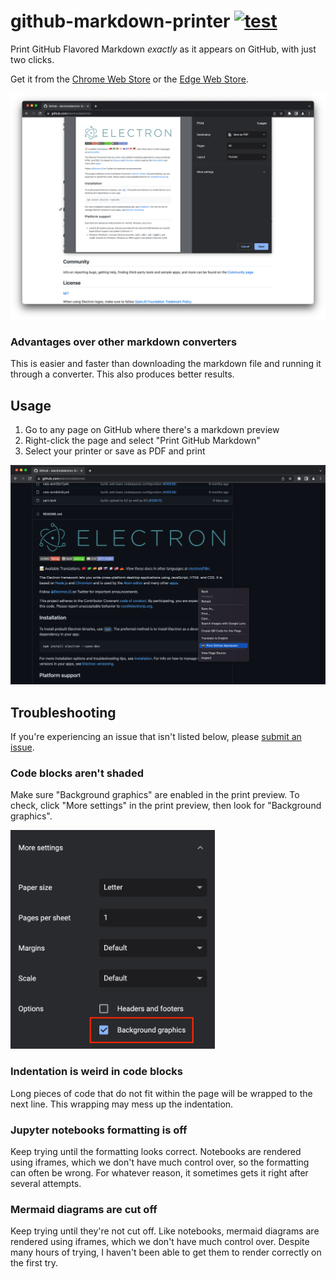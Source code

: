 # github-markdown-printer [![test](https://github.com/jerry1100/github-markdown-printer/actions/workflows/test-markdown.yml/badge.svg)](https://github.com/jerry1100/github-markdown-printer/actions/workflows/test-markdown.yml)

Print GitHub Flavored Markdown _exactly_ as it appears on GitHub, with just two clicks.

Get it from the [Chrome Web Store](https://chrome.google.com/webstore/detail/github-markdown-printer/fehpdlpmcegfpbkgcnaleindodeegapk) or the [Edge Web Store](https://microsoftedge.microsoft.com/addons/detail/github-markdown-printer/njdhaokfdmnighagdlhbfpkmcgojljcl).

![GitHub Markdown Printer demo image](./img/preview.png)

### Advantages over other markdown converters

This is easier and faster than downloading the markdown file and running it through a converter. This also produces better results.

## Usage

1. Go to any page on GitHub where there's a markdown preview
2. Right-click the page and select "Print GitHub Markdown"
3. Select your printer or save as PDF and print

![GitHub Markdown Printer usage](./img/usage.png)

## Troubleshooting

If you're experiencing an issue that isn't listed below, please [submit an issue](https://github.com/jerry1100/github-markdown-printer/issues/new).

### Code blocks aren't shaded

Make sure "Background graphics" are enabled in the print preview. To check, click "More settings" in the print preview, then look for "Background graphics".

<img src="./img/graphics.png" height="350" alt="Background graphics setting" />

### Indentation is weird in code blocks

Long pieces of code that do not fit within the page will be wrapped to the next line. This wrapping may mess up the indentation.

### Jupyter notebooks formatting is off

Keep trying until the formatting looks correct. Notebooks are rendered using iframes, which we don't have much control over, so the formatting can often be wrong. For whatever reason, it sometimes gets it right after several attempts.

### Mermaid diagrams are cut off

Keep trying until they're not cut off. Like notebooks, mermaid diagrams are rendered using iframes, which we don't have much control over. Despite many hours of trying, I haven't been able to get them to render correctly on the first try.
